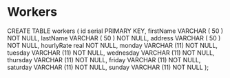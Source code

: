 # Workers

CREATE TABLE workers (
	id serial PRIMARY KEY,
        firstName VARCHAR ( 50 ) NOT NULL,
        lastName VARCHAR ( 50 ) NOT NULL,
        address VARCHAR ( 50 ) NOT NULL,
        hourlyRate real NOT NULL,
	monday VARCHAR (11) NOT NULL,
	tuesday VARCHAR (11) NOT NULL,
	wednesday VARCHAR (11) NOT NULL,
	thursday VARCHAR (11) NOT NULL,
	friday VARCHAR (11) NOT NULL,
	saturday VARCHAR (11) NOT NULL,
	sunday VARCHAR (11) NOT NULL
);
